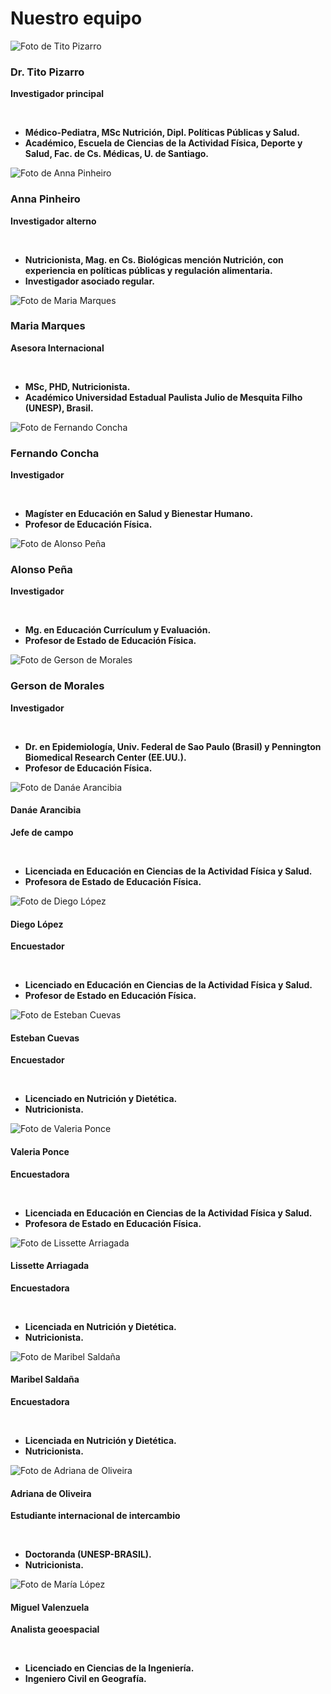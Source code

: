 # Nuestro equipo

<div class="equipo-container">
  <div class="miembro">
    <img src="./img/modulos//miembros_equipo/1 Dr. Tito Pizarro Quevedo.jpg" alt="Foto de Tito Pizarro" class="miembro-img">
    <h3>Dr. Tito Pizarro</h3>
    <p class="titulo"><strong>Investigador principal</strong></p>
    <p class="espacio">&nbsp;</p>
    <ul class="letra-pequena">
      <li><strong>Médico-Pediatra, MSc Nutrición, Dipl. Políticas Públicas y Salud.</strong></li>
      <li><strong>Académico, Escuela de Ciencias de la Actividad Física, Deporte y Salud, Fac. de Cs. Médicas, U. de Santiago.</strong></li>
    </ul>
  </div>
  <div class="miembro">
    <img src="./img/modulos//miembros_equipo/2 Anna Christina Pinheiro Fernandes.jpg" alt="Foto de Anna Pinheiro" class="miembro-img">
    <h3>Anna Pinheiro</h3>
    <p class="titulo"><strong>Investigador alterno</strong></p>
    <p class="espacio">&nbsp;</p>
    <ul class="letra-pequena">
      <li><strong>Nutricionista, Mag. en Cs. Biológicas mención Nutrición, con experiencia en políticas públicas y regulación alimentaria.</strong></li>
      <li><strong>Investigador asociado regular.</strong></li>
    </ul>
  </div>
  <div class="fila-miembros">
    <div class="miembro">
      <img src="./img/modulos//miembros_equipo/3 Maria Rita Marques de Oliveira.jpg" alt="Foto de Maria Marques" class="miembro-img">
      <h3>Maria Marques</h3>
      <p class="titulo"><strong>Asesora Internacional</strong></p>
      <p class="espacio">&nbsp;</p>
      <ul class="letra-pequena compacto">
        <li><strong>MSc, PHD, Nutricionista.</strong></li>
        <li><strong>Académico Universidad Estadual Paulista Julio de Mesquita Filho (UNESP), Brasil.</strong></li>
      </ul>
    </div>
    <div class="miembro">
      <img src="./img/modulos//miembros_equipo/4 Fernando Concha Laborde.jpg" alt="Foto de Fernando Concha" class="miembro-img">
      <h3>Fernando Concha</h3>
      <p class="titulo"><strong>Investigador</strong></p>
      <p class="espacio">&nbsp;</p>
      <ul class="letra-pequena compacto">
        <li><strong>Magíster en Educación en Salud y Bienestar Humano.</strong></li>
        <li><strong>Profesor de Educación Física.</strong></li>
      </ul>
    </div>
    <div class="miembro">
      <img src="./img/modulos//miembros_equipo/5 Alonso Peña Baeza.jpg" alt="Foto de Alonso Peña" class="miembro-img">
      <h3>Alonso Peña</h3>
      <p class="titulo"><strong>Investigador</strong></p>
      <p class="espacio">&nbsp;</p>
      <ul class="letra-pequena compacto">
        <li><strong>Mg. en Educación Currículum y Evaluación.</strong></li>
        <li><strong>Profesor de Estado de Educación Física.</strong></li>
      </ul>
    </div>
    <div class="miembro">
      <img src="./img/modulos//miembros_equipo/6 Gerson Luis de Morales Ferrari.jpg" alt="Foto de Gerson de Morales" class="miembro-img">
      <h3>Gerson de Morales</h3>
      <p class="titulo"><strong>Investigador</strong></p>
      <p class="espacio">&nbsp;</p>
      <ul class="letra-pequena compacto">
        <li><strong>Dr. en Epidemiología, Univ. Federal de Sao Paulo (Brasil) y Pennington Biomedical Research Center (EE.UU.).</strong></li>
        <li><strong>Profesor de Educación Física.</strong></li>
      </ul>
    </div>
  </div>
<div class="fila-miembros">
    <div class="miembro miembro-pequeno">
      <img src="./img/modulos//miembros_equipo/7 Danáe Constanza Arancibia González.jpg" alt="Foto de Danáe Arancibia" class="miembro-img">
      <h4>Danáe Arancibia</h4>
      <p class="titulo"><strong>Jefe de campo</strong></p>
      <p class="espacio">&nbsp;</p>
      <ul class="letra-pequena compacto">
        <li><strong>Licenciada en Educación en Ciencias de la Actividad Física y Salud.</strong></li>
        <li><strong>Profesora de Estado de Educación Física.</strong></li>
      </ul>
    </div>
    <div class="miembro miembro-pequeno">
      <img src="./img/modulos//miembros_equipo/8 Diego Alexis López Hernández.jpg" alt="Foto de Diego López" class="miembro-img">
      <h4>Diego López</h4>
      <p class="titulo"><strong>Encuestador</strong></p>
      <p class="espacio">&nbsp;</p>
      <ul class="letra-pequena compacto">
        <li><strong>Licenciado en Educación en Ciencias de la Actividad Física y Salud.</strong></li>
        <li><strong>Profesor de Estado en Educación Física.</strong></li>
      </ul>
    </div>
    <div class="miembro miembro-pequeno">
      <img src="./img/modulos//miembros_equipo/9 Esteban Andres Cuevas Hernandez.jpg" alt="Foto de Esteban Cuevas" class="miembro-img">
      <h4>Esteban Cuevas</h4>
      <p class="titulo"><strong>Encuestador</strong></p>
      <p class="espacio">&nbsp;</p>
      <ul class="letra-pequena compacto">
        <li><strong>Licenciado en Nutrición y Dietética.</strong></li>
        <li><strong>Nutricionista.</strong></li>
      </ul>
    </div>
    <div class="miembro miembro-pequeno">
      <img src="./img/modulos//miembros_equipo/10 Valeria Andrea Ponce Zúñiga.jpg" alt="Foto de Valeria Ponce" class="miembro-img">
      <h4>Valeria Ponce</h4>
      <p class="titulo"><strong>Encuestadora</strong></p>
      <p class="espacio">&nbsp;</p>
      <ul class="letra-pequena compacto">
        <li><strong>Licenciada en Educación en Ciencias de la Actividad Física y Salud.</strong></li>
        <li><strong>Profesora de Estado en Educación Física.</strong></li>
      </ul>
    </div>
    <div class="miembro miembro-pequeno">
      <img src="./img/modulos//miembros_equipo/11 Lissette Margarita Arriagada Chacón.jpg" alt="Foto de Lissette Arriagada" class="miembro-img">
      <h4>Lissette Arriagada</h4>
      <p class="titulo"><strong>Encuestadora</strong></p>
      <p class="espacio">&nbsp;</p>
      <ul class="letra-pequena compacto">
        <li><strong>Licenciada en Nutrición y Dietética.</strong></li>
        <li><strong>Nutricionista.</strong></li>
      </ul>
    </div>
    <div class="miembro miembro-pequeno">
      <img src="./img/modulos//miembros_equipo/12 Maribel Geraldine del Carmen Saldaña Ramírez.jpg" alt="Foto de Maribel Saldaña" class="miembro-img">
      <h4>Maribel Saldaña</h4>
      <p class="titulo"><strong>Encuestadora</strong></p>
      <p class="espacio">&nbsp;</p>
      <ul class="letra-pequena compacto">
        <li><strong>Licenciada en Nutrición y Dietética.</strong></li>
        <li><strong>Nutricionista.</strong></li>
      </ul>
    </div>
</div>
<div class="fila-miembros">
    <div class="miembro">
      <img src="./img/modulos//miembros_equipo/13 Adriana Aparecida de Oliveira Barbosa.jpg" alt="Foto de Adriana de Oliveira" class="miembro-img">
      <h4>Adriana de Oliveira</h4>
      <p class="titulo"><strong>Estudiante internacional de intercambio</strong></p>
      <p class="espacio">&nbsp;</p>
      <ul class="letra-pequena compacto">
        <li><strong>Doctoranda (UNESP-BRASIL).</strong></li>
        <li><strong>Nutricionista.</strong></li>
      </ul>
    </div>
    <div class="miembro">
      <img src="./img/modulos//miembros_equipo/14 Miguel Angel Valenzuela Barros.jpg" alt="Foto de María López" class="miembro-img">
      <h4>Miguel Valenzuela</h4>
      <p class="titulo"><strong>Analista geoespacial</strong></p>
      <p class="espacio">&nbsp;</p>
      <ul class="letra-pequena compacto">
        <li><strong>Licenciado en Ciencias de la Ingeniería.</strong></li>
        <li><strong>Ingeniero Civil en Geografía.</strong></li>
      </ul>
    </div>
</div>

<div style="margin-bottom: 20px;">
</div>

<p class="espacio">&nbsp;</p>